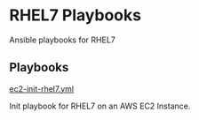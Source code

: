 # RHEL7 Playbooks

Ansible playbooks for RHEL7

## Playbooks

[ec2-init-rhel7.yml](ec2-init-rhel7.yml)

Init playbook for RHEL7 on an AWS EC2 Instance.